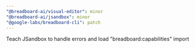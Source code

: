 ```yaml
---
"@breadboard-ai/visual-editor": minor
"@breadboard-ai/jsandbox": minor
"@google-labs/breadboard-cli": patch
---
```


Teach JSandbox to handle errors and load "breadboard:capabilities" import
